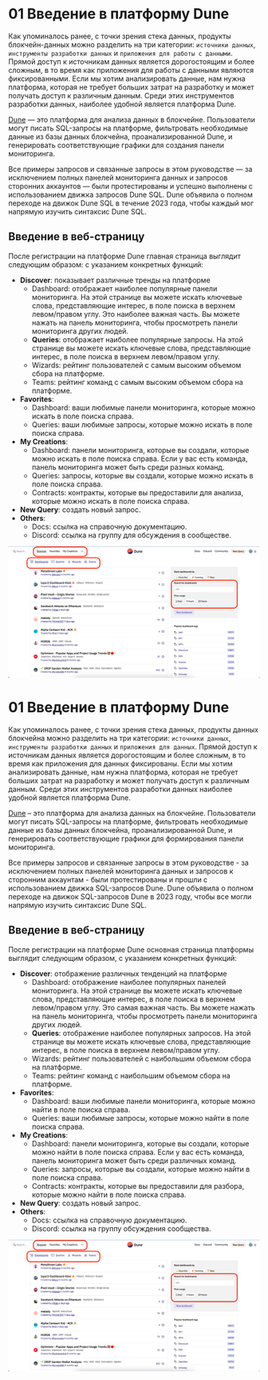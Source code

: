 # 01 Введение в платформу Dune #
Как упоминалось ранее, с точки зрения стека данных, 
продукты блокчейн-данных можно разделить на три категории: 
`источники данных`, `инструменты разработки данных` и `приложения для работы с данными`. 
Прямой доступ к источникам данных является дорогостоящим и более сложным, 
в то время как приложения для работы с данными являются фиксированными. Если мы хотим анализировать данные, 
нам нужна платформа, которая не требует больших затрат на разработку 
и может получать доступ к различным данным. Среди этих инструментов разработки данных, 
наиболее удобной является платформа Dune.

[Dune](https://dune.com/) — это платформа для анализа данных в блокчейне. 
Пользователи могут писать SQL-запросы на платформе, фильтровать необходимые данные 
из базы данных блокчейна, проанализированной Dune, и генерировать соответствующие графики для создания панели мониторинга.

Все примеры запросов и связанные запросы в этом руководстве — за исключением полных панелей мониторинга данных и запросов сторонних аккаунтов — были протестированы и успешно выполнены с использованием движка запросов Dune SQL. Dune объявила о полном переходе на движок Dune SQL в течение 2023 года, чтобы каждый мог напрямую изучить синтаксис Dune SQL.

## Введение в веб-страницу

После регистрации на платформе Dune главная страница выглядит следующим образом:
с указанием конкретных функций:

- **Discover**: показывает различные тренды на платформе
  - Dashboard: отображает наиболее популярные панели мониторинга. 
    На этой странице вы можете искать ключевые слова, представляющие интерес, в поле поиска 
    в верхнем левом/правом углу. Это наиболее важная часть.
    Вы можете нажать на панель мониторинга, чтобы просмотреть панели мониторинга других людей.
  - **Queries**: отображает наиболее популярные запросы. На этой странице 
    вы можете искать ключевые слова, представляющие интерес, в поле поиска 
    в верхнем левом/правом углу.
  - Wizards: рейтинг пользователей с самым высоким объемом сбора на платформе.
  - Teams: рейтинг команд с самым высоким объемом сбора на платформе.
- **Favorites**:
  - Dashboard: ваши любимые панели мониторинга, которые можно искать в поле поиска 
    справа.
  - Queries: ваши любимые запросы, которые можно искать в поле поиска справа.
- **My Creations**:
  - Dashboard: панели мониторинга, которые вы создали, которые можно искать в поле поиска 
    справа. Если у вас есть команда, панель мониторинга может быть среди разных команд.
  - Queries: запросы, которые вы создали, которые можно искать в поле поиска справа.
  - Contracts: контракты, которые вы предоставили для анализа, которые можно искать 
    в поле поиска справа.
- **New Query**: создать новый запрос.
- **Others**:
  - Docs: ссылка на справочную документацию.
  - Discord: ссылка на группу для обсуждения в сообществе.

![](img/ch01_main-page.png)
# 01 Введение в платформу Dune #
Как упоминалось ранее, с точки зрения стека данных, продукты данных блокчейна можно разделить на три категории: `источники данных`, `инструменты разработки данных` и `приложения для данных`. Прямой доступ к источникам данных является дорогостоящим и более сложным, в то время как приложения для данных фиксированы. Если мы хотим анализировать данные, нам нужна платформа, которая не требует больших затрат на разработку и может получать доступ к различным данным. Среди этих инструментов разработки данных наиболее удобной является платформа Dune.

[Dune](https://dune.com/) – это платформа для анализа данных на блокчейне. Пользователи могут писать SQL-запросы на платформе, фильтровать необходимые данные из базы данных блокчейна, проанализированной Dune, и генерировать соответствующие графики для формирования панели мониторинга.

Все примеры запросов и связанные запросы в этом руководстве - за исключением полных панелей мониторинга данных и запросов к сторонним аккаунтам - были протестированы и прошли с использованием движка SQL-запросов Dune. Dune объявила о полном переходе на движок SQL-запросов Dune в 2023 году, чтобы все могли напрямую изучить синтаксис Dune SQL.

## Введение в веб-страницу

После регистрации на платформе Dune основная страница платформы выглядит следующим образом, с указанием конкретных функций:

- **Discover**: отображение различных тенденций на платформе
  - Dashboard: отображение наиболее популярных панелей мониторинга. На этой странице вы можете искать ключевые слова, представляющие интерес, в поле поиска в верхнем левом/правом углу. Это самая важная часть. Вы можете нажать на панель мониторинга, чтобы просмотреть панели мониторинга других людей.
  - **Queries**: отображение наиболее популярных запросов. На этой странице вы можете искать ключевые слова, представляющие интерес, в поле поиска в верхнем левом/правом углу.
  - Wizards: рейтинг пользователей с наибольшим объемом сбора на платформе.
  - Teams: рейтинг команд с наибольшим объемом сбора на платформе.
- **Favorites**:
  - Dashboard: ваши любимые панели мониторинга, которые можно найти в поле поиска справа.
  - Queries: ваши любимые запросы, которые можно найти в поле поиска справа.
- **My Creations**:
  - Dashboard: панели мониторинга, которые вы создали, которые можно найти в поле поиска справа. Если у вас есть команда, панель мониторинга может быть среди различных команд.
  - Queries: запросы, которые вы создали, которые можно найти в поле поиска справа.
  - Contracts: контракты, которые вы предоставили для разбора, которые можно найти в поле поиска справа.
- **New Query**: создать новый запрос.
- **Others**:
  - Docs: ссылка на справочную документацию.
  - Discord: ссылка на группу обсуждения сообщества.

![](img/ch01_main-page.png)
